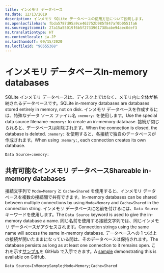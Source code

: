 ```yaml
---
title: インメモリ データベース
ms.date: 12/13/2019
description: インメモリ SQLite データベースの使用方法について説明します。
ms.openlocfilehash: fbda5787d95a9ce462752b985f847af0b0551fa6
ms.sourcegitcommit: 27a15a55019f6b5f2733961738babe94aec0def3
ms.translationtype: HT
ms.contentlocale: ja-JP
ms.lasthandoff: 09/15/2020
ms.locfileid: "90555368"
---
```

# <a name="in-memory-databases"></a><span data-ttu-id="077c4-103">インメモリ データベース</span><span class="sxs-lookup"><span data-stu-id="077c4-103">In-memory databases</span></span>

<span data-ttu-id="077c4-104">SQLite インメモリ データベースは、ディスク上ではなく、メモリ内に全体が格納されるデータベースです。</span><span class="sxs-lookup"><span data-stu-id="077c4-104">SQLite in-memory databases are databases stored entirely in memory, not on disk.</span></span> <span data-ttu-id="077c4-105">インメモリ データベースを作成するには、特殊なデータ ソース ファイル名 `:memory:` を使用します。</span><span class="sxs-lookup"><span data-stu-id="077c4-105">Use the special data source filename `:memory:` to create an in-memory database.</span></span> <span data-ttu-id="077c4-106">接続が閉じられると、データベースは削除されます。</span><span class="sxs-lookup"><span data-stu-id="077c4-106">When the connection is closed, the database is deleted.</span></span> <span data-ttu-id="077c4-107">`:memory:` を使用すると、各接続で独自のデータベースが作成されます。</span><span class="sxs-lookup"><span data-stu-id="077c4-107">When using `:memory:`, each connection creates its own database.</span></span>

```connectionstring
Data Source=:memory:
```

## <a name="shareable-in-memory-databases"></a><span data-ttu-id="077c4-108">共有可能なインメモリ データベース</span><span class="sxs-lookup"><span data-stu-id="077c4-108">Shareable in-memory databases</span></span>

<span data-ttu-id="077c4-109">接続文字列で `Mode=Memory` と `Cache=Shared` を使用すると、インメモリ データベースを複数の接続間で共有できます。</span><span class="sxs-lookup"><span data-stu-id="077c4-109">In-memory databases can be shared between multiple connections by using `Mode=Memory` and `Cache=Shared` in the connection string.</span></span> <span data-ttu-id="077c4-110">インメモリ データベースに名前を付けるには、`Data Source` キーワードを使用します。</span><span class="sxs-lookup"><span data-stu-id="077c4-110">The `Data Source` keyword is used to give the in-memory database a name.</span></span> <span data-ttu-id="077c4-111">同じ名前を使用する接続文字列では、同じインメモリ データベースがアクセスされます。</span><span class="sxs-lookup"><span data-stu-id="077c4-111">Connection strings using the same name will access the same in-memory database.</span></span> <span data-ttu-id="077c4-112">データベースへの 1 つ以上の接続が開いたままになっている間は、そのデータベースは保持されます。</span><span class="sxs-lookup"><span data-stu-id="077c4-112">The database persists as long as at least one connection to it remains open.</span></span> <span data-ttu-id="077c4-113">これを示す[サンプル](https://github.com/dotnet/docs/blob/master/samples/snippets/standard/data/sqlite/InMemorySample/Program.cs)を GitHub で入手できます。</span><span class="sxs-lookup"><span data-stu-id="077c4-113">A [sample](https://github.com/dotnet/docs/blob/master/samples/snippets/standard/data/sqlite/InMemorySample/Program.cs) demonstrating this is available on GitHub.</span></span>

```connectionstring
Data Source=InMemorySample;Mode=Memory;Cache=Shared
```
